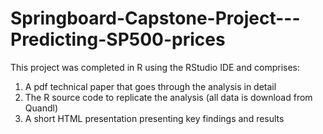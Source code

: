 # Springboard-Capstone-Project---Predicting-SP500-prices

This project was completed in R using the RStudio IDE and comprises:
1. A pdf technical paper that goes through the analysis in detail
2. The R source code to replicate the analysis (all data is download from Quandl)
3. A short HTML presentation presenting key findings and results

